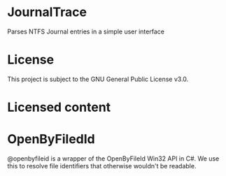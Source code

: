 # JournalTrace

Parses NTFS Journal entries in a simple user interface

# License

This project is subject to the GNU General Public License v3.0.

# Licensed content

# OpenByFiledId

@openbyfileid is a wrapper of the OpenByFileId Win32 API in C#. We use this to resolve file identifiers that otherwise wouldn't be readable.
